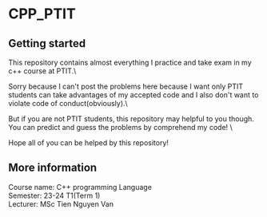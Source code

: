 # CPP_PTIT



## Getting started

This repository contains almost everything I practice and take exam in my c++ course at PTIT.\

Sorry because I can't post the problems here because I want only PTIT students can take advantages of my accepted code and I also don't want to violate code of conduct(obviously).\

But if you are not PTIT students, this repository may helpful to you though. You can predict and guess the problems by comprehend my code! \

Hope all of you can be helped by this repository!


## More information
Course name: C++ programming Language\
Semester: 23-24 T1(Term 1)\
Lecturer: MSc Tien Nguyen Van


